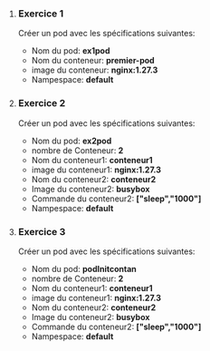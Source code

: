 

<ol>
  <li><h3>Exercice 1 </h3></li>
Créer un pod avec les spécifications suivantes: 

- Nom du  pod:  **ex1pod**
- Nom du conteneur: **premier-pod**
- image du conteneur:  **nginx:1.27.3**
- Nampespace:  **default**  


 <li><h3>Exercice 2 </h3></li>
Créer un pod avec les spécifications suivantes: 

- Nom du  pod:  **ex2pod**
- nombre de Conteneur:  **2**
- Nom du conteneur1: **conteneur1**
- image du conteneur1:  **nginx:1.27.3**
- Nom du conteneur2: **conteneur2**
- Image du conteneur2: **busybox**
- Commande  du  conteneur2: **["sleep","1000"]**
- Nampespace:  **default** 

 <li><h3>Exercice 3 </h3></li>
Créer un pod avec les spécifications suivantes: 

- Nom du pod:  **podInitcontan**
- nombre de Conteneur:  **2**
- Nom du conteneur1: **conteneur1**
- image du conteneur1:  **nginx:1.27.3**
- Nom du conteneur2: **conteneur2**
- Image du conteneur2: **busybox**
- Commande  du  conteneur2: **["sleep","1000"]**
- Nampespace:  **default** 


</ol>





